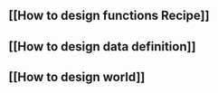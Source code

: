 ## [[How to design functions Recipe]]
## [[How to design data definition]]
## [[How to design world]]
##



